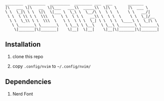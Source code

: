 ```
________  ________  _________  ________ ___  ___       _______      
|\   ___ \|\   __  \|\___   ___\\  _____\\  \|\  \     |\  ___ \     
\ \  \_|\ \ \  \|\  \|___ \  \_\ \  \__/\ \  \ \  \    \ \   __/|    
 \ \  \ \\ \ \  \\\  \   \ \  \ \ \   __\\ \  \ \  \    \ \  \_|/__  
  \ \  \_\\ \ \  \\\  \   \ \  \ \ \  \_| \ \  \ \  \____\ \  \_|\ \ 
   \ \_______\ \_______\   \ \__\ \ \__\   \ \__\ \_______\ \_______\
    \|_______|\|_______|    \|__|  \|__|    \|__|\|_______|\|_______|

```

## Installation

1. clone this repo

2. copy `.config/nvim` to `~/.config/nvim/`

## Dependencies

1. Nerd Font
